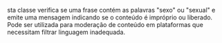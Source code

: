 sta classe verifica se uma frase contém as palavras "sexo" ou "sexual" e emite uma mensagem indicando se o conteúdo é impróprio ou liberado. Pode ser utilizada para moderação de conteúdo em plataformas que necessitam filtrar linguagem inadequada.